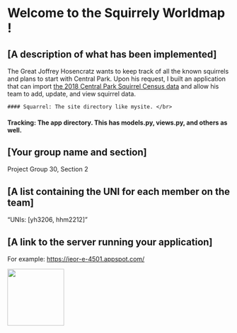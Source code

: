 # Welcome to the Squirrely Worldmap !

## [A description of what has been implemented] </br>
The Great Joffrey Hosencratz wants to keep track of all the known squirrels and plans to start with Central Park.
Upon his request, I built an application that can import
[the 2018 Central Park Squirrel Census data](https://data.cityofnewyork.us/Environment/2018-Central-Park-Squirrel-Census-Squirrel-Data/vfnx-vebw)
and allow his team to add, update, and view squirrel data. 

    #### Squarrel: The site directory like mysite. </br>
  #### Tracking: The app directory. This has models.py, views.py, and others as well.

## [Your group name and section]</br>
Project Group 30, Section 2

## [A list containing the UNI for each member on the team]<br>
“UNIs: [yh3206, hhm2212]”

## [A link to the server running your application]</br>
For example: https://ieor-e-4501.appspot.com/

<div align="centerx">
  <image src="https://cdn.pixabay.com/photo/2014/12/17/00/28/red-squirrel-570936_960_720.jpg" style="width:128px;height:128px;">
</div>

